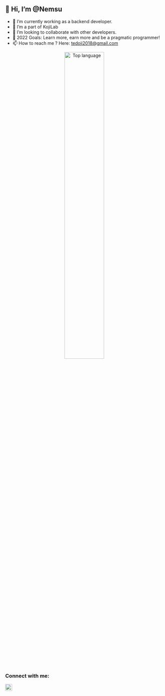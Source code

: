 ##  👋 Hi, I’m @Nemsu
- 🌱 I’m currently working as a backend developer.
- 💞️ I’m a part of KojiLab
- 👯 I’m looking to collaborate with other developers.
- 🥅 2022 Goals: Learn more, earn more and be a pragmatic programmer!
- 📫 How to reach me ? Here: tedoji2018@gmail.com

<p>
  <p align="center">
     <img
      id="git-language"
      class="status-card"
      src="https://github-readme-stats.vercel.app/api/top-langs/?username=Nemsu&layout=compact&theme=dracula"
      alt="Top language"
         width="50%"
    />
</p>

### Connect with me:

[<img align="left" alt="codeSTACKr | LinkedIn" width="22px" src="https://cdn.jsdelivr.net/npm/simple-icons@v3/icons/linkedin.svg" />][linkedin]
<br />

[linkedin]: https://www.linkedin.com/in/nem-su-ba094b218/
